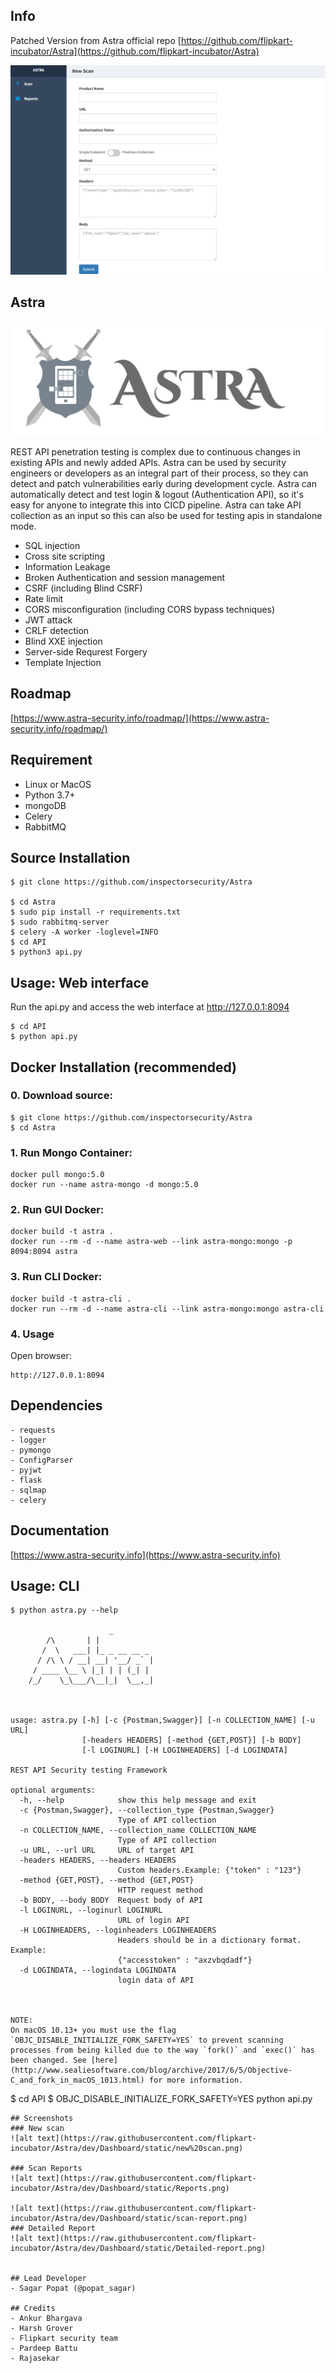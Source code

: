 
## Info
Patched Version from Astra official repo [https://github.com/flipkart-incubator/Astra](https://github.com/flipkart-incubator/Astra)

![alt text](https://github.com/inspectorsecurity/Astra/blob/master/Dashboard/static/image.png)

## Astra
![alt text](https://raw.githubusercontent.com/inspectorsecurity/Astra/dev/Dashboard/static/astra.png)

REST API penetration testing is complex due to continuous changes in existing APIs and newly added APIs. Astra can be used by security engineers or developers as an integral part of their process, so they can detect and patch vulnerabilities early during development cycle. Astra can automatically detect and test login & logout (Authentication API), so it's easy for anyone to integrate this into CICD pipeline. Astra can take API collection as an input so this can also be used for testing apis in standalone mode.

- SQL injection
- Cross site scripting
- Information Leakage
- Broken Authentication and session management
- CSRF (including Blind CSRF)
- Rate limit
- CORS misconfiguration (including CORS bypass techniques)
- JWT attack
- CRLF detection
- Blind XXE injection 
- Server-side Requrest Forgery
- Template Injection

## Roadmap
[https://www.astra-security.info/roadmap/](https://www.astra-security.info/roadmap/)

## Requirement
- Linux or MacOS
- Python 3.7+
- mongoDB
- Celery
- RabbitMQ

## Source Installation

```
$ git clone https://github.com/inspectorsecurity/Astra

$ cd Astra
$ sudo pip install -r requirements.txt
$ sudo rabbitmq-server
$ celery -A worker -loglevel=INFO
$ cd API
$ python3 api.py

```

## Usage: Web interface
Run the api.py and access the web interface at http://127.0.0.1:8094

```
$ cd API
$ python api.py
```

## Docker Installation (recommended)

### 0. Download source:

```
$ git clone https://github.com/inspectorsecurity/Astra
$ cd Astra
```

### 1. Run Mongo Container:

```
docker pull mongo:5.0 
docker run --name astra-mongo -d mongo:5.0
```

### 2. Run GUI Docker: 

```
docker build -t astra . 
docker run --rm -d --name astra-web --link astra-mongo:mongo -p 8094:8094 astra
```

### 3. Run CLI Docker:

```
docker build -t astra-cli .
docker run --rm -d --name astra-cli --link astra-mongo:mongo astra-cli
```

### 4. Usage

Open browser:

```
http://127.0.0.1:8094
```

## Dependencies

```
- requests
- logger
- pymongo
- ConfigParser
- pyjwt
- flask
- sqlmap
- celery

```
## Documentation
[https://www.astra-security.info](https://www.astra-security.info)

## Usage: CLI

```
$ python astra.py --help

                      _
        /\       | |
       /  \   ___| |_ _ __ __ _
      / /\ \ / __| __| '__/ _` |
     / ____ \__ \ |_| | | (_| |
    /_/    \_\___/\__|_|  \__,_|



usage: astra.py [-h] [-c {Postman,Swagger}] [-n COLLECTION_NAME] [-u URL]
                [-headers HEADERS] [-method {GET,POST}] [-b BODY]
                [-l LOGINURL] [-H LOGINHEADERS] [-d LOGINDATA]

REST API Security testing Framework

optional arguments:
  -h, --help            show this help message and exit
  -c {Postman,Swagger}, --collection_type {Postman,Swagger}
                        Type of API collection
  -n COLLECTION_NAME, --collection_name COLLECTION_NAME
                        Type of API collection
  -u URL, --url URL     URL of target API
  -headers HEADERS, --headers HEADERS
                        Custom headers.Example: {"token" : "123"}
  -method {GET,POST}, --method {GET,POST}
                        HTTP request method
  -b BODY, --body BODY  Request body of API
  -l LOGINURL, --loginurl LOGINURL
                        URL of login API
  -H LOGINHEADERS, --loginheaders LOGINHEADERS
                        Headers should be in a dictionary format. Example:
                        {"accesstoken" : "axzvbqdadf"}
  -d LOGINDATA, --logindata LOGINDATA
                        login data of API



NOTE:
On macOS 10.13+ you must use the flag `OBJC_DISABLE_INITIALIZE_FORK_SAFETY=YES` to prevent scanning processes from being killed due to the way `fork()` and `exec()` has been changed. See [here](http://www.sealiesoftware.com/blog/archive/2017/6/5/Objective-C_and_fork_in_macOS_1013.html) for more information.
```
$ cd API
$ OBJC_DISABLE_INITIALIZE_FORK_SAFETY=YES python api.py

```
## Screenshots 
### New scan
![alt text](https://raw.githubusercontent.com/flipkart-incubator/Astra/dev/Dashboard/static/new%20scan.png)

### Scan Reports
![alt text](https://raw.githubusercontent.com/flipkart-incubator/Astra/dev/Dashboard/static/Reports.png)

![alt text](https://raw.githubusercontent.com/flipkart-incubator/Astra/dev/Dashboard/static/scan-report.png)
### Detailed Report
![alt text](https://raw.githubusercontent.com/flipkart-incubator/Astra/dev/Dashboard/static/Detailed-report.png)


## Lead Developer
- Sagar Popat (@popat_sagar) 

## Credits
- Ankur Bhargava
- Harsh Grover
- Flipkart security team
- Pardeep Battu
- Rajasekar
